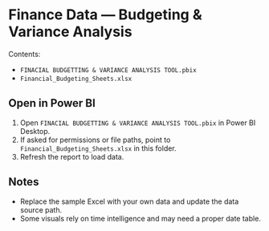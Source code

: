 # Finance Data — Budgeting & Variance Analysis

Contents:

- `FINACIAL BUDGETTING & VARIANCE ANALYSIS TOOL.pbix`
- `Financial_Budgeting_Sheets.xlsx`

## Open in Power BI

1. Open `FINACIAL BUDGETTING & VARIANCE ANALYSIS TOOL.pbix` in Power BI Desktop.
2. If asked for permissions or file paths, point to `Financial_Budgeting_Sheets.xlsx` in this folder.
3. Refresh the report to load data.

## Notes

- Replace the sample Excel with your own data and update the data source path.
- Some visuals rely on time intelligence and may need a proper date table.
